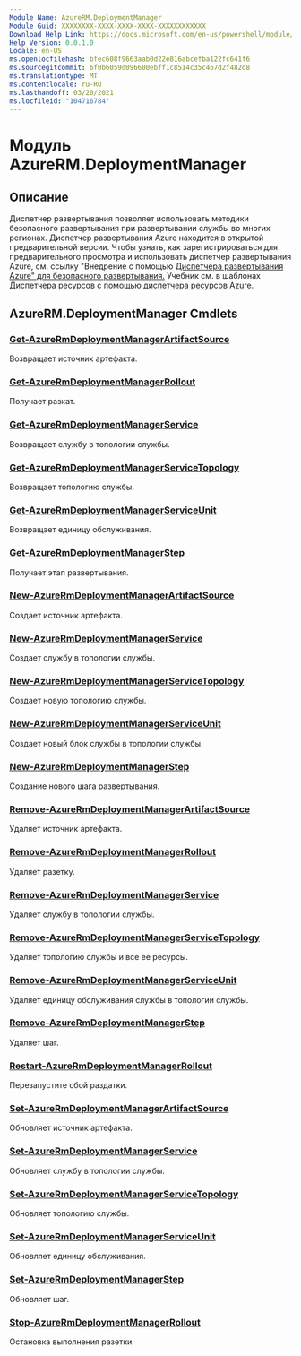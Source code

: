 ```yaml
---
Module Name: AzureRM.DeploymentManager
Module Guid: XXXXXXXX-XXXX-XXXX-XXXX-XXXXXXXXXXXX
Download Help Link: https://docs.microsoft.com/en-us/powershell/module/azurerm.deploymentmanager
Help Version: 0.0.1.0
Locale: en-US
ms.openlocfilehash: bfec608f9663aab0d22e816abcefba122fc641f6
ms.sourcegitcommit: 6f0b6059d096600ebff1c8514c35c467d2f482d8
ms.translationtype: MT
ms.contentlocale: ru-RU
ms.lasthandoff: 03/20/2021
ms.locfileid: "104716784"
---
```

# Модуль AzureRM.DeploymentManager
## Описание
Диспетчер развертывания позволяет использовать методики безопасного развертывания при развертывании службы во многих регионах. Диспетчер развертывания Azure находится в открытой предварительной версии. Чтобы узнать, как зарегистрироваться для предварительного просмотра и использовать диспетчер развертывания Azure, см. ссылку "Внедрение с помощью [Диспетчера развертывания Azure" для безопасного развертывания.](https://docs.microsoft.com/en-us/azure/azure-resource-manager/deployment-manager-overview) Учебник см. в шаблонах Диспетчера ресурсов с помощью [диспетчера ресурсов Azure.](https://docs.microsoft.com/en-us/azure/azure-resource-manager/deployment-manager-tutorial)

## AzureRM.DeploymentManager Cmdlets
### [Get-AzureRmDeploymentManagerArtifactSource](Get-AzureRmDeploymentManagerArtifactSource.md)
Возвращает источник артефакта.

### [Get-AzureRmDeploymentManagerRollout](Get-AzureRmDeploymentManagerRollout.md)
Получает разкат.

### [Get-AzureRmDeploymentManagerService](Get-AzureRmDeploymentManagerService.md)
Возвращает службу в топологии службы.

### [Get-AzureRmDeploymentManagerServiceTopology](Get-AzureRmDeploymentManagerServiceTopology.md)
Возвращает топологию службы.

### [Get-AzureRmDeploymentManagerServiceUnit](Get-AzureRmDeploymentManagerServiceUnit.md)
Возвращает единицу обслуживания.

### [Get-AzureRmDeploymentManagerStep](Get-AzureRmDeploymentManagerStep.md)
Получает этап развертывания.

### [New-AzureRmDeploymentManagerArtifactSource](New-AzureRmDeploymentManagerArtifactSource.md)
Создает источник артефакта.

### [New-AzureRmDeploymentManagerService](New-AzureRmDeploymentManagerService.md)
Создает службу в топологии службы.

### [New-AzureRmDeploymentManagerServiceTopology](New-AzureRmDeploymentManagerServiceTopology.md)
Создает новую топологию службы.

### [New-AzureRmDeploymentManagerServiceUnit](New-AzureRmDeploymentManagerServiceUnit.md)
Создает новый блок службы в топологии службы.

### [New-AzureRmDeploymentManagerStep](New-AzureRmDeploymentManagerStep.md)
Создание нового шага развертывания.

### [Remove-AzureRmDeploymentManagerArtifactSource](Remove-AzureRmDeploymentManagerArtifactSource.md)
Удаляет источник артефакта.

### [Remove-AzureRmDeploymentManagerRollout](Remove-AzureRmDeploymentManagerRollout.md)
Удаляет разетку.

### [Remove-AzureRmDeploymentManagerService](Remove-AzureRmDeploymentManagerService.md)
Удаляет службу в топологии службы.

### [Remove-AzureRmDeploymentManagerServiceTopology](Remove-AzureRmDeploymentManagerServiceTopology.md)
Удаляет топологию службы и все ее ресурсы.

### [Remove-AzureRmDeploymentManagerServiceUnit](Remove-AzureRmDeploymentManagerServiceUnit.md)
Удаляет единицу обслуживания службы в топологии службы.

### [Remove-AzureRmDeploymentManagerStep](Remove-AzureRmDeploymentManagerStep.md)
Удаляет шаг.

### [Restart-AzureRmDeploymentManagerRollout](Restart-AzureRmDeploymentManagerRollout.md)
Перезапустите сбой раздатки.

### [Set-AzureRmDeploymentManagerArtifactSource](Set-AzureRmDeploymentManagerArtifactSource.md)
Обновляет источник артефакта.

### [Set-AzureRmDeploymentManagerService](Set-AzureRmDeploymentManagerService.md)
Обновляет службу в топологии службы.

### [Set-AzureRmDeploymentManagerServiceTopology](Set-AzureRmDeploymentManagerServiceTopology.md)
Обновляет топологию службы.

### [Set-AzureRmDeploymentManagerServiceUnit](Set-AzureRmDeploymentManagerServiceUnit.md)
Обновляет единицу обслуживания.

### [Set-AzureRmDeploymentManagerStep](Set-AzureRmDeploymentManagerStep.md)
Обновляет шаг.

### [Stop-AzureRmDeploymentManagerRollout](Stop-AzureRmDeploymentManagerRollout.md)
Остановка выполнения разетки.

